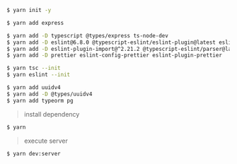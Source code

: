 ```bash
$ yarn init -y
```
```bash
$ yarn add express
```
```bash
$ yarn add -D typescript @types/express ts-node-dev
$ yarn add -D eslint@6.8.0 @typescript-eslint/eslint-plugin@latest eslint-config-airbnb-base@latest
$ yarn add -D eslint-plugin-import@^2.21.2 @typescript-eslint/parser@latest eslint-import-resolver-typescript
$ yarn add -D prettier eslint-config-prettier eslint-plugin-prettier
```
```bash
$ yarn tsc --init
$ yarn eslint --init
```
```bash
$ yarn add uuidv4
$ yarn add -D @types/uuidv4
$ yarn add typeorm pg
```

> install dependency
```bash
$ yarn
```
> execute server
```bash
$ yarn dev:server
```
